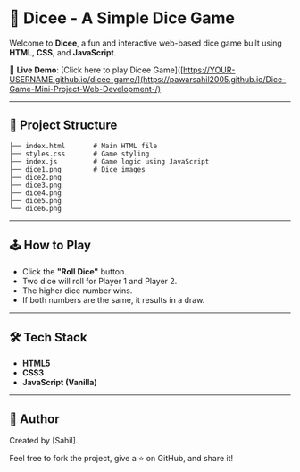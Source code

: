 # 🎲 Dicee - A Simple Dice Game

Welcome to **Dicee**, a fun and interactive web-based dice game built using **HTML**, **CSS**, and **JavaScript**.

🔗 **Live Demo**: [Click here to play Dicee Game]([https://YOUR-USERNAME.github.io/dicee-game/](https://pawarsahil2005.github.io/Dice-Game-Mini-Project-Web-Development-/)

---

## 📂 Project Structure

```
├── index.html       # Main HTML file
├── styles.css       # Game styling
├── index.js         # Game logic using JavaScript
├── dice1.png        # Dice images
├── dice2.png
├── dice3.png
├── dice4.png
├── dice5.png
└── dice6.png
```

---

## 🕹️ How to Play

- Click the **"Roll Dice"** button.
- Two dice will roll for Player 1 and Player 2.
- The higher dice number wins.
- If both numbers are the same, it results in a draw.

---


## 🛠️ Tech Stack

- **HTML5**
- **CSS3**
- **JavaScript (Vanilla)**

---




## 🙌 Author

Created by [Sahil].

Feel free to fork the project, give a ⭐ on GitHub, and share it!
